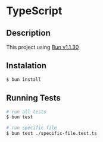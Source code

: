 # TypeScript

## Description
This project using [Bun v1.1.30](https://bun.sh/)

## Instalation

```bash
$ bun install
```

## Running Tests
```bash
# run all tests
$ bun test

# run specific file
$ bun test ./specific-file.test.ts
```